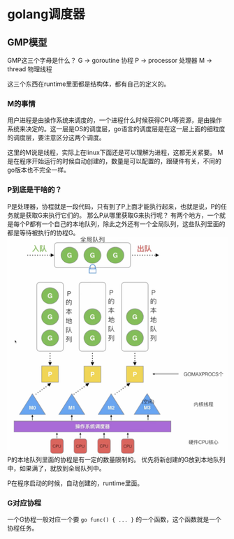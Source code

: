 # golang调度器

## GMP模型
GMP这三个字母是什么？
G -> goroutine 协程
P -> processor 处理器
M -> thread 物理线程

这三个东西在runtime里面都是结构体，都有自己的定义的。

### M的事情
用户进程是由操作系统来调度的，一个进程什么时候获得CPU等资源，是由操作系统来决定的。这一层是OS的调度层，go语言的调度层是在这一层上面的细粒度的调度层，要注意区分这两个调度。

这里的M说是线程，实际上在linux下面还是可以理解为进程，这都无关紧要。
M是在程序开始运行的时候自动创建的，数量是可以配置的，跟硬件有关，不同的go版本也不完全一样。

### P到底是干啥的？
P是处理器，协程就是一段代码，只有到了P上面才能执行起来，也就是说，P的任务就是获取G来执行它们的。
那么P从哪里获取G来执行呢？
有两个地方，一个就是每个P都有一个自己的本地队列，除此之外还有一个全局队列，这些队列里面的都是等待被执行的协程G。
![GMP模型](./GMP模型.png)
P的本地队列里面的协程是有一定的数量限制的。
优先将新创建的G放到本地队列中，如果满了，就放到全局队列中。

P在程序启动的时候，自动创建的，runtime里面。

### G对应协程
一个G协程一般对应一个要 `go func() { ... }` 的一个函数，这个函数就是一个协程任务。